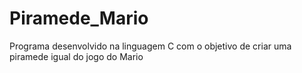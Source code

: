 # Piramede_Mario
Programa desenvolvido na linguagem C com o objetivo de criar uma piramede igual do jogo do Mario
